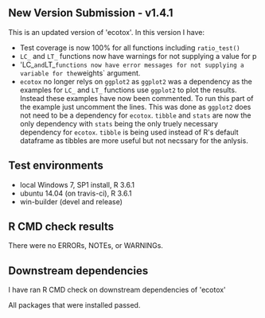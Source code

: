 ## New Version Submission - v1.4.1
This is an updated version of 'ecotox'. In this version I have:

  * Test coverage is now 100% for all functions including `ratio_test()`
  * `LC_` and `LT_` functions now have warnings for not supplying a value for p
  * 'LC_` and `LT_` functions now have error messages for not supplying a variable for the `weights` argument. 
  * `ecotox` no longer relys on `ggplot2` as `ggplot2` was a dependency as the examples for `LC_` and `LT_` functions use `ggplot2` to plot the results. Instead these examples have now been commented. To run this part of the example just uncomment the lines. This was done as `ggplot2` does not need to be a dependency for `ecotox`. `tibble` and `stats` are now the only dependency with `stats` being the only truely necessary dependency for `ecotox`. `tibble` is being used instead of R's default dataframe as tibbles are more useful but not necssary for the anlysis. 
     
## Test environments
* local Windows 7, SP1 install, R 3.6.1
* ubuntu 14.04 (on travis-ci), R 3.6.1
* win-builder (devel and release)

## R CMD check results
There were no ERRORs, NOTEs, or WARNINGs. 


## Downstream dependencies
I have ran R CMD check on downstream dependencies of 'ecotox'
 
All packages that were installed passed. 
